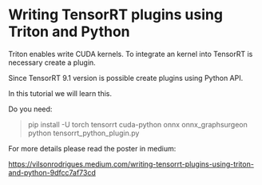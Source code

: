 # Writing TensorRT plugins using Triton and Python

Triton enables write CUDA kernels. To integrate an kernel into TensorRT is necessary create a plugin.

Since TensorRT 9.1 version is possible create plugins using Python API. 

In this tutorial we will learn this.

Do you need:

> pip install -U torch tensorrt cuda-python onnx onnx_graphsurgeon
> python tensorrt_python_plugin.py

For more details please read the poster in medium: 

https://vilsonrodrigues.medium.com/writing-tensorrt-plugins-using-triton-and-python-9dfcc7af73cd
